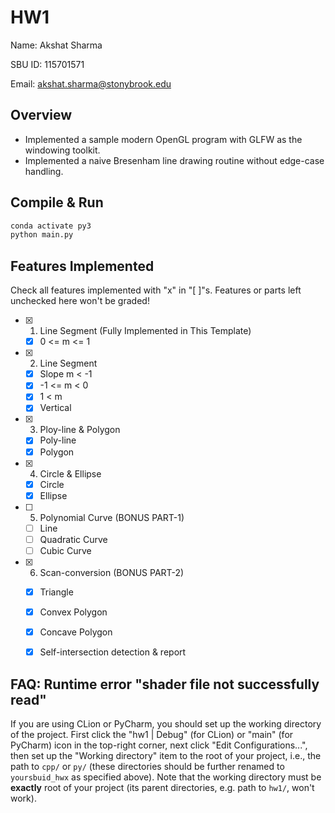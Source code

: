# HW1

Name: Akshat Sharma

SBU ID: 115701571

Email: akshat.sharma@stonybrook.edu

## Overview

- Implemented a sample modern OpenGL program with GLFW as the windowing toolkit. 
- Implemented a naive Bresenham line drawing routine without edge-case handling. 


## Compile & Run
```bash
conda activate py3
python main.py
```

## Features Implemented

Check all features implemented with "x" in "[ ]"s. 
Features or parts left unchecked here won't be graded! 

- [x] 1. Line Segment (Fully Implemented in This Template)
  - [x] 0 <= m <= 1
- [x] 2. Line Segment
  - [x] Slope m < -1
  - [x] -1 <= m < 0
  - [x] 1 < m
  - [x] Vertical
- [x] 3. Ploy-line & Polygon
  - [x] Poly-line
  - [x] Polygon
- [x] 4. Circle & Ellipse
  - [x] Circle
  - [x] Ellipse
- [ ] 5. Polynomial Curve (BONUS PART-1)
  - [ ] Line
  - [ ] Quadratic Curve
  - [ ] Cubic Curve
- [x] 6. Scan-conversion (BONUS PART-2)
  - [x] Triangle
  - [x] Convex Polygon
  - [x] Concave Polygon
  - [x] Self-intersection detection & report



## FAQ: Runtime error "shader file not successfully read"

If you are using CLion or PyCharm, you should set up the working directory of the project.
First click the "hw1 | Debug" (for CLion) or "main" (for PyCharm) icon in the top-right corner, 
next click "Edit Configurations...", 
then set up the "Working directory" item to the root of your project, 
i.e., the path to `cpp/` or `py/`
(these directories should be further renamed to `yoursbuid_hwx` as specified above). 
Note that the working directory must be **exactly** root of your project 
(its parent directories, e.g. path to `hw1/`, won't work). 
